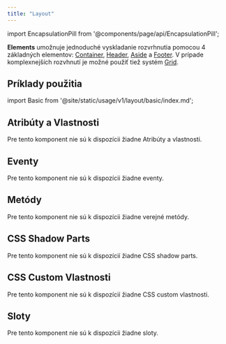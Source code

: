 ```yaml
---
title: "Layout"
---
```


<head>
  <title>Layout v Elements</title>
  <meta name="description" content="Layout v Elements sa skladá z troch komponentov Header, Aside a Footer. Pomocou nich je možné jednoducho vyskladať základné rozvrhnutie webstránky." />
</head>

import EncapsulationPill from '@components/page/api/EncapsulationPill';

<EncapsulationPill type="shadow" />

**Elements** umožnuje jednoduché vyskladanie rozvrhnutia pomocou 4 základných elementov: [Container](./container), [Header](./header), [Aside](./aside) a [Footer](./footer). V prípade komplexnejších rozvhnutí je možné použiť tiež systém [Grid](./gid).

## Príklady použitia

import Basic from '@site/static/usage/v1/layout/basic/index.md';

<div className="xxxlarge">

<Basic />

</div>

## Atribúty a Vlastnosti

Pre tento komponent nie sú k dispozícii žiadne Atribúty a vlastnosti.

## Eventy

Pre tento komponent nie sú k dispozícii žiadne eventy.

## Metódy

Pre tento komponent nie sú k dispozícii žiadne verejné metódy.

## CSS Shadow Parts

Pre tento komponent nie sú k dispozícií žiadne CSS shadow parts.

## CSS Custom Vlastnosti

Pre tento komponent nie sú k dispozícií žiadne CSS custom vlastnosti.

## Sloty

Pre tento komponent nie sú k dispozícii žiadne sloty.